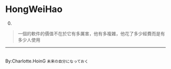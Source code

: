 # HongWeiHao

0.  
> 一個的軟件的價值不在於它有多厲害，他有多複雜，他花了多少經費而是有多少人使用  



---
　　　　　　　　　　　　　　　　　　　　　　　　　　　　　　　　　　By:Charlotte.HoinG <code>未来の自分になっておく</code>
